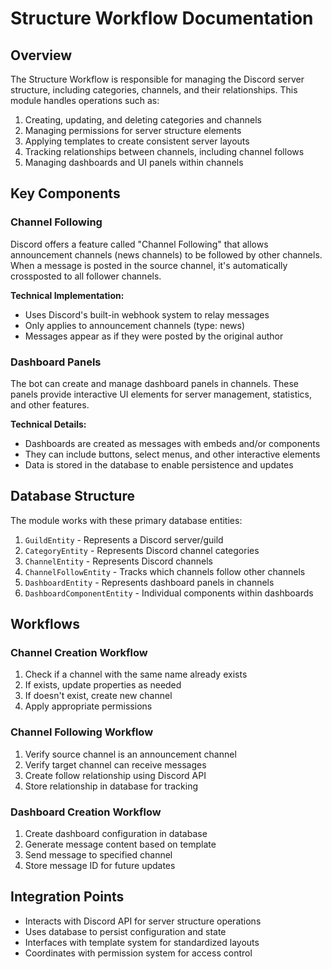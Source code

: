 # Structure Workflow Documentation

## Overview

The Structure Workflow is responsible for managing the Discord server structure, including categories, channels, and their relationships. This module handles operations such as:

1. Creating, updating, and deleting categories and channels
2. Managing permissions for server structure elements
3. Applying templates to create consistent server layouts
4. Tracking relationships between channels, including channel follows
5. Managing dashboards and UI panels within channels

## Key Components

### Channel Following

Discord offers a feature called "Channel Following" that allows announcement channels (news channels) to be followed by other channels. When a message is posted in the source channel, it's automatically crossposted to all follower channels.

**Technical Implementation:**
- Uses Discord's built-in webhook system to relay messages
- Only applies to announcement channels (type: news)
- Messages appear as if they were posted by the original author

### Dashboard Panels

The bot can create and manage dashboard panels in channels. These panels provide interactive UI elements for server management, statistics, and other features.

**Technical Details:**
- Dashboards are created as messages with embeds and/or components
- They can include buttons, select menus, and other interactive elements
- Data is stored in the database to enable persistence and updates

## Database Structure

The module works with these primary database entities:

1. `GuildEntity` - Represents a Discord server/guild
2. `CategoryEntity` - Represents Discord channel categories
3. `ChannelEntity` - Represents Discord channels
4. `ChannelFollowEntity` - Tracks which channels follow other channels
5. `DashboardEntity` - Represents dashboard panels in channels
6. `DashboardComponentEntity` - Individual components within dashboards

## Workflows

### Channel Creation Workflow

1. Check if a channel with the same name already exists
2. If exists, update properties as needed
3. If doesn't exist, create new channel
4. Apply appropriate permissions

### Channel Following Workflow

1. Verify source channel is an announcement channel
2. Verify target channel can receive messages
3. Create follow relationship using Discord API
4. Store relationship in database for tracking

### Dashboard Creation Workflow

1. Create dashboard configuration in database
2. Generate message content based on template
3. Send message to specified channel
4. Store message ID for future updates

## Integration Points

- Interacts with Discord API for server structure operations
- Uses database to persist configuration and state
- Interfaces with template system for standardized layouts
- Coordinates with permission system for access control 